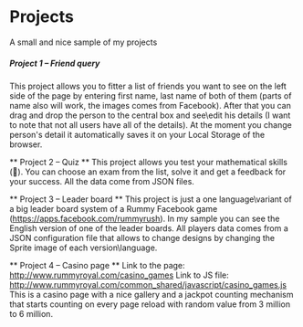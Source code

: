 Projects
========

A small and nice sample of my projects

##### Project 1 – Friend query #####
This project allows you to fitter a list of friends you want to see on the left side of the page by entering first name, last name of both of them (parts of name also will work, the images comes from Facebook). 
After that you can drag and drop the person to the central box and see\edit his details (I want to note that not all users have all of the details).  At the moment you change person's detail it automatically saves it on your Local Storage of the browser. 

** Project 2 – Quiz **
This project allows you test your mathematical skills (). You can choose an exam from the list, solve it and get a feedback for your success. All the data come from JSON files.

** Project 3 – Leader board **
This project is just a one language\variant of a big leader board system of a Rummy Facebook game (https://apps.facebook.com/rummyrush). In my sample you can see the English version of one of the leader boards. All players data comes from a JSON configuration file that allows to change designs by changing the Sprite image of each version\language.

** Project 4 – Casino page **
Link to the page: http://www.rummyroyal.com/casino_games
Link to JS file: http://www.rummyroyal.com/common_shared/javascript/casino_games.js 
This is a casino page with a nice gallery and a jackpot counting mechanism that starts counting on every page reload with random value from 3 million to 6 million.

